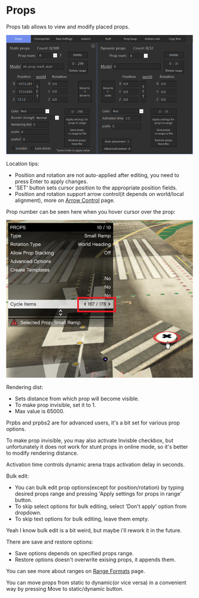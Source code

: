 # Props

Props tab allows to view and modify placed props.

![Props1](../../assets/images/props/img01.png)

Location tips: 

- Position and rotation are not auto-applied after editing, you need to press Enter to apply changes.
- 'SET' button sets cursor position to the appropriate position fields.
- Position and rotation support arrow control(it depends on world/local alignment), more on [Arrow Control](../../tips/arrow-control) page.

Prop number can be seen here when you hover cursor over the prop:

![Props2](../../assets/images/props/img31.png)

Rendering dist:

- Sets distance from which prop will become visible.
- To make prop invisible, set it to 1.
- Max value is 65000.

Prpbs and prpbs2 are for advanced users, it's a bit set for various prop options.

To make prop invisible, you may also activate Invisble checkbox, but unfortunately it does not work for stunt props in online mode, so it's better to modify rendering distance.

Activation time controls dynamic arena traps activation delay in seconds.

Bulk edit:

- You can bulk edit prop options(except for position/rotation) by typing desired props range and pressing 'Apply settings for props in range' button.
- To skip select options for bulk editing, select 'Don't apply' option from dropdown.
- To skip text options for bulk editing, leave them empty.

Yeah I know bulk edit is a bit weird, but maybe i'll rework it in the future.

There are save and restore options:

- Save options depends on specified props range.
- Restore options doesn't overwrite exising props, it appends them.

You can see more about ranges on [Range Formats](../../tips/range-formats) page.

You can move props from static to dynamic(or vice versa) in a convenient way by pressing Move to static/dynamic button.